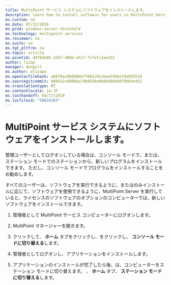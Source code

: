 ```yaml
---
title: MultiPoint サービス システムにソフトウェアをインストールします。
descrption: Learn how to install software for users in MultiPoint Services
ms.custom: na
ms.date: 07/22/2016
ms.prod: windows-server-threshold
ms.technology: multipoint-services
ms.reviewer: na
ms.suite: na
ms.tgt_pltfrm: na
ms.topic: article
ms.assetid: d4fb5b8b-2d57-40bb-afc7-7cfefc2ae232
author: lizap
manager: dongill
ms.author: elizapo
ms.openlocfilehash: e68f8ac8b608bbff062c65cbee1566e7da855516
ms.sourcegitcommit: 0d0b32c8986ba7db9536e0b8648d4ddf9b03e452
ms.translationtype: MT
ms.contentlocale: ja-JP
ms.lasthandoff: 04/17/2019
ms.locfileid: "59824183"
---
```

# <a name="install-software-on-your-multipoint-services-system"></a>MultiPoint サービス システムにソフトウェアをインストールします。
管理ユーザーとしてログオンしている場合は、コンソール モードで、または、ステーション モードでのステーションから、新しいプログラムをインストールできます。 ただし、コンソール モードでプログラムをインストールすることをお勧めします。  
  
すべてのユーザーは、ソフトウェアを実行できるように、またはのみインストールに応じて、ソフトウェアを使用できるように、MultiPoint Server を実行していると、ライセンスのソフトウェアのオプションのコンピューターでは、新しいソフトウェアをインストールできます。  
   
1.  管理者として MultiPoint サービス コンピューターにログオンします。  
  
2.  MultiPoint マネージャーを開きます。  
  
3.  クリックして、 **ホーム** タブをクリックし、をクリックし、 **コンソール モードに切り替える**します。  
  
4.  管理者としてログオンし、アプリケーションをインストールします。  
  
5.  アプリケーションのインストールが完了したら後、は、コンピューターをステーション モードに切り替えます。 、 **ホーム**  タブ、 **ステーション モードに切り替える**します。  
